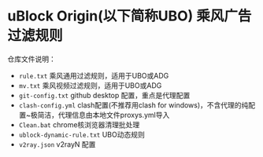 # uBlock Origin(以下简称UBO) 乘风广告过滤规则

仓库文件说明：
- `rule.txt`  乘风通用过滤规则，适用于UBO或ADG
- `mv.txt`    乘风视频过滤规则，适用于UBO或ADG
- `git-config.txt`   github desktop 配置，重点是代理配置
- `clash-config.yml`   clash配置(不推荐用clash for windows)，不含代理的纯配置~极简洁，代理信息由本地文件proxys.yml导入
- `Clean.bat`  chrome核浏览器清理批处理
- `ublock-dynamic-rule.txt`  UBO动态规则
- `v2ray.json`  v2rayN 配置

